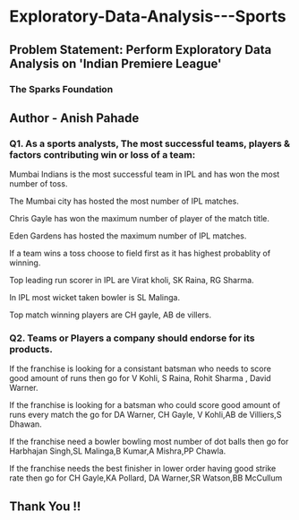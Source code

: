 # Exploratory-Data-Analysis---Sports

## Problem Statement: Perform Exploratory Data Analysis on 'Indian Premiere League'

### The Sparks Foundation
## Author - Anish Pahade

### Q1. As a sports analysts, The most successful teams, players & factors contributing win or loss of a team:

Mumbai Indians is the most successful team in IPL and has won the most number of toss.

The Mumbai city has hosted the most number of IPL matches.

Chris Gayle has won the maximum number of player of the match title.

Eden Gardens has hosted the maximum number of IPL matches.

If a team wins a toss choose to field first as it has highest probablity of winning.

Top leading run scorer in IPL are Virat kholi, SK Raina, RG Sharma.

In IPL most wicket taken bowler is SL Malinga.

Top match winning players are CH gayle, AB de villers.

### Q2. Teams or Players a company should endorse for its products.

If the franchise is looking for a consistant batsman who needs to score good amount of runs then go for V Kohli, S Raina, Rohit Sharma , David Warner.

If the franchise is looking for a batsman who could score good amount of runs every match the go for DA Warner, CH Gayle, V Kohli,AB de Villiers,S Dhawan.

If the franchise need a bowler bowling most number of dot balls then go for Harbhajan Singh,SL Malinga,B Kumar,A Mishra,PP Chawla.

If the franchise needs the best finisher in lower order having good strike rate then go for CH Gayle,KA Pollard, DA Warner,SR Watson,BB McCullum

## Thank You !!
